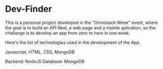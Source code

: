 # Dev-Finder

This is a personal project developed in the "Omnistack Week" event, where the goal is to build an API Rest, a web page and a mobile aplication, so the challange is to develop an app from zero to hero in one week.

Here's the list of technologies used in the development of the App.

Javascript, HTML, CSS, MongoDB

Backend: NodeJS
Database: MongoDB
